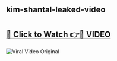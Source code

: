 ## kim-shantal-leaked-video 

# <h2><a href="http://freeplayer.one?title=kim-shantal-leaked-video&ref=21J">🔗 Click to Watch 👉🔴 VIDEO</a></h2>

<a href="http://freeplayer.one?title=kim-shantal-leaked-video&ref=21J" rel="nofollow" data-target="animated-image.originalLink"><img src="https://i.ibb.co.com/xMMVF88/686577567.gif" alt="Viral Video Original" style="max-width: 100%; display: inline-block;" data-target="animated-image.originalImage"></a>

